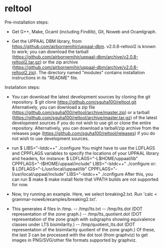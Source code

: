 reltool
===============

Pre-installation steps:

- Get G++, Make, Ocaml (including Findlib), Git, Noweb and Ocamlgraph.

- Get the UPPAAL DBM library, from
  https://github.com/airbornemihir/uppaal-dbm. v2.0.8-reltool2 is
  known to work; you can download the tarball
  (https://github.com/airbornemihir/uppaal-dbm/archive/v2.0.8-reltool2.tar.gz)
  or the zip archive
  (https://github.com/airbornemihir/uppaal-dbm/archive/v2.0.8-reltool2.zip). The
  directory named "modules" contains installation instructions in its
  "README" file.

Installation steps:

- You can download the latest development sources by cloning the git
  repository.
$ git clone https://github.com/sguha100/reltool.git
  Alternatively, you can download a zip file
  (https://github.com/sguha100/reltool/archive/master.zip)
  or a tarball
  (https://github.com/sguha100/reltool/archive/master.tar.gz)
  of the latest development sources if you do not wish to use git or
  clone the entire repository.
  Alternatively, you can download a tarball/zip archive from the
  releases page
  (https://github.com/sguha100/reltool/releases) if you
  do not wish to use development sources.
- run
$ LIBS="-lstdc++" ./configure
  You might have to use the LDFLAGS and CPPFLAGS variables to specify
  the locations of your UPPAAL library and headers, for instance:
$ LDFLAGS="-L$HOME/uppaal/lib" CPPFLAGS="-I$HOME/uppaal/include" LIBS="-lstdc++" ./configure
  or:
$ LDFLAGS="-L/usr/local/uppaal/lib" CPPFLAGS="-I/usr/local/uppaal/include" LIBS="-lstdc++" ./configure
  After this, you can run
$ make
$ make install
  Note that VPATH builds are not supported for now.

- Now, try running an example. Here, we select breaking2.txt. Run 'calc < grammar-noweb/examples/breaking2.txt'.

- This generates 4 files in /tmp.
-- /tmp/lts.txt
-- /tmp/lts.dot (DOT representation of the zone graph.)
-- /tmp/lts_quotient.dot (DOT representation of the zone graph with subgraphs showing equivalence classes under LTS bisimilarity.)
-- /tmp/quotient_lts.dot (DOT representation of the bisimilarity quotient of the zone graph.)
  Of these, the last 3 can be processed with the dot tool (from graphviz) to get images in PNG/SVG/other file formats supported by graphviz.
